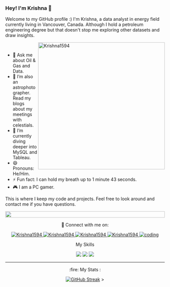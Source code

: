 ### Hey! I'm Krishna 👋

Welcome to my GitHub profile :)
I'm Krishna, a data analyst in energy field currently living in Vancouver, Canada. Although I hold a petroleum engineering degree but that doesn't stop me exploring other datasets and draw insights.

<img align="right" width="400" src="https://i.postimg.cc/xCv5JZfV/analyst.png" alt="Krishna1594"
/>
<br>

- 💬 Ask me about Oil & Gas and Data.
- 🔭 I’m also an astrophotographer. Read my blogs about my meetings with celestials.
- 🌱 I’m currently diving deeper into MySQL and Tableau.
- 😄 Pronouns: He/Him.
- ⚡ Fun fact: I can hold my breath up to 1 minute 43 seconds.
- 🎮 I am a PC gamer.

This is where I keep my code and projects. Feel free to look around and contact me if you have questions.
 
<img src="https://i.imgur.com/dBaSKWF.gif" height="20" width="100%">
 
<p align="center"> 🤝 Connect with me on:
<p align="center">
 <a href="https://krishna1594.github.io" target="blank">
  <img src="https://i.postimg.cc/tTSpYqKY/world-wide-web-6471842.png" alt="Krishna1594" />
 </a>
 </a>
 <a href="https://linkedin.com/in/krishna-nischal-bharatula" target="_blank">
  <img src="https://i.postimg.cc/YCbncvYG/linked-In-icon.png" alt="Krishna1594"/>
 </a>
 </a>
 <a href="https://medium.com/@krishnanischal" target="_blank">
  <img src="https://i.postimg.cc/9M6VG8fh/medium-logo-icon-189268.png" alt="Krishna1594"/>
 </a>
 <a href="https://public.tableau.com/app/profile/krishna.n.bharatula/vizzes" target="_blank">
  <img src="https://i.postimg.cc/sXQGjN8d/Tableau-Icon.png" alt="Krishna1594"/>
 </a>
  </a>
 <a href="https://steamcommunity.com/profiles/76561198837024807/" target="_blank">
  <img src="https://i.postimg.cc/y6RnnQNb/gaming.png" alt="coding"/>
 </a>
 


<p align="center"> My Skills
 
<p align="center">
<img src="https://skillicons.dev/icons?i=r,matlab,mysql" />
<img  src="https://i.postimg.cc/d1YDFV8d/excel.png" />
<img  src="https://i.postimg.cc/hGqKz3fR/tableau.png" />
 </a>

---
<p align="center"> :fire: My Stats :
<p align="center" 
 
 [![GitHub Streak](http://github-readme-streak-stats.herokuapp.com?user=Krishna1594&theme=dark&background=000000)](https://git.io/streak-stats) >



